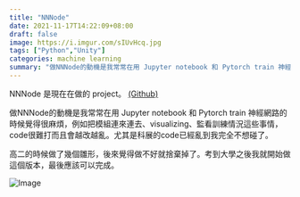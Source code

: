 ```yaml
---
title: "NNNode"
date: 2021-11-17T14:22:09+08:00
draft: false
image: https://i.imgur.com/sIUvHcq.jpg
tags: ["Python","Unity"]
categories: machine learning
summary: "做NNNode的動機是我常常在用 Jupyter notebook 和 Pytorch train 神經網路的時候覺得很麻煩"
---
```


NNNode 是現在在做的 project。
[(Github)](https://github.com/Eri24816/NNNode)

做NNNode的動機是我常常在用 Jupyter notebook 和 Pytorch train 神經網路的時候覺得很麻煩，例如把模組連來連去、visualizing、監看訓練情況這些事情，code很難打而且會越改越亂。尤其是科展的code已經亂到我完全不想碰了。

高二的時候做了幾個雛形，後來覺得做不好就捨棄掉了。考到大學之後我就開始做這個版本，最後應該可以完成。

![Image](https://i.imgur.com/sIUvHcq.jpg#center)
